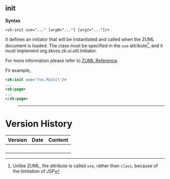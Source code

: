 ## init

**Syntax**

`<zk:init use="..." [`*`arg0`*`="..."] [`*`arg1`*`="..."]/>`

It defines an initiator that will be instantiated and called when the
ZUML document is loaded. The class must be specified in the `use`
attribute[^1], and it must implement
<javadoc type="interface">org.zkoss.zk.ui.util.Initiator</javadoc>.

For more information please refer to [ZUML
Reference](ZUML_Reference/ZUML/Processing_Instructions/init).

Fir example,

``` xml
<zk:init use="foo.MyInit"/>
...
<zk:page>
...
</zk:page>
```

> ------------------------------------------------------------------------
>
> <references/>

# Version History

| Version | Date | Content |
|---------|------|---------|
|         |      |         |

[^1]: Unlike ZUML, the attribute is called `use`, rather than `class`,
    because of the limitation of JSP
